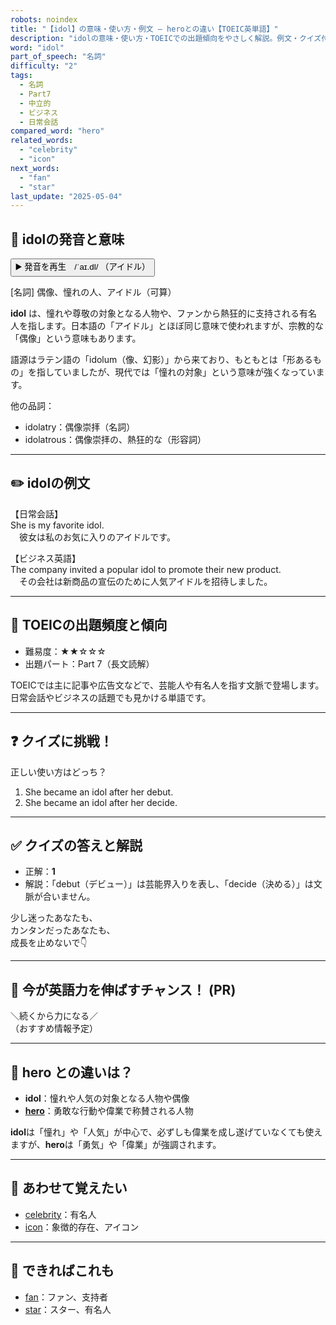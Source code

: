 ```yaml
---
robots: noindex
title: "【idol】の意味・使い方・例文 ― heroとの違い【TOEIC英単語】"
description: "idolの意味・使い方・TOEICでの出題傾向をやさしく解説。例文・クイズ付きでheroとの違いもわかりやすく学べます。"
word: "idol"
part_of_speech: "名詞"
difficulty: "2"
tags:
  - 名詞
  - Part7
  - 中立的
  - ビジネス
  - 日常会話
compared_word: "hero"
related_words:
  - "celebrity"
  - "icon"
next_words:
  - "fan"
  - "star"
last_update: "2025-05-04"
---
```


## 🔰 idolの発音と意味

<button class="play-audio" onclick="playTTS('idol')">
  <span class="play-audio-main">
    ▶️ 発音を再生　/ˈaɪ.dl/
  </span>
  <span class="play-audio-sub">
    （アイドル）
  </span>
</button>

[名詞] 偶像、憧れの人、アイドル（可算）

**idol** は、憧れや尊敬の対象となる人物や、ファンから熱狂的に支持される有名人を指します。日本語の「アイドル」とほぼ同じ意味で使われますが、宗教的な「偶像」という意味もあります。

語源はラテン語の「idolum（像、幻影）」から来ており、もともとは「形あるもの」を指していましたが、現代では「憧れの対象」という意味が強くなっています。

他の品詞：  
- idolatry：偶像崇拝（名詞）
- idolatrous：偶像崇拝の、熱狂的な（形容詞）

---

## ✏️ idolの例文

【日常会話】  
She is my favorite idol.  
　彼女は私のお気に入りのアイドルです。

【ビジネス英語】  
The company invited a popular idol to promote their new product.  
　その会社は新商品の宣伝のために人気アイドルを招待しました。

---

## 🎯 TOEICの出題頻度と傾向

- 難易度：★★☆☆☆
- 出題パート：Part 7（長文読解）

TOEICでは主に記事や広告文などで、芸能人や有名人を指す文脈で登場します。日常会話やビジネスの話題でも見かける単語です。

---

## ❓ クイズに挑戦！

正しい使い方はどっち？

1. She became an idol after her debut.  
2. She became an idol after her decide.

---

## ✅ クイズの答えと解説

- 正解：**1**
- 解説：「debut（デビュー）」は芸能界入りを表し、「decide（決める）」は文脈が合いません。

少し迷ったあなたも、  
カンタンだったあなたも、  
成長を止めないで👇️

---

## 🚀 今が英語力を伸ばすチャンス！ (PR)

<div class="info-center">
＼続くから力になる／<br>  
（おすすめ情報予定）
</div>

---

## 🤔  hero との違いは？

- **idol**：憧れや人気の対象となる人物や偶像
- **[hero](/word/hero)**：勇敢な行動や偉業で称賛される人物

**idol**は「憧れ」や「人気」が中心で、必ずしも偉業を成し遂げていなくても使えますが、**hero**は「勇気」や「偉業」が強調されます。

---

## 🧩 あわせて覚えたい

- [celebrity](/word/celebrity)：有名人
- [icon](/word/icon)：象徴的存在、アイコン

---

## 📖 できればこれも

- [fan](/word/fan)：ファン、支持者
- [star](/word/star)：スター、有名人

<!-- cvid: aid22_bid33 -->
